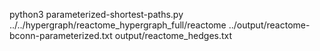 python3 parameterized-shortest-paths.py ../../hypergraph/reactome_hypergraph_full/reactome ../output/reactome-bconn-parameterized.txt output/reactome_hedges.txt 